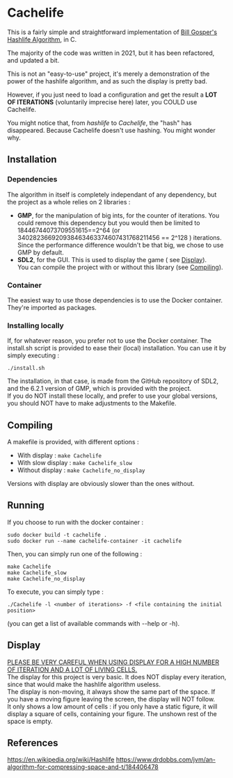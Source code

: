 # Cachelife

This is a fairly simple and straightforward implementation of [Bill Gosper's Hashlife Algorithm](https://en.wikipedia.org/wiki/Hashlife), in C.

The majority of the code was written in 2021, but it has been refactored, and updated a bit.

This is not an "easy-to-use" project, it's merely a demonstration of the power of the hashlife algorithm, and as such the display is pretty bad.

However, if you just need to load a configuration and get the result a **LOT OF ITERATIONS** (voluntarily imprecise here) later, you COULD use Cachelife.

You might notice that, from *hashlife* to *Cachelife*, the "hash" has disappeared. Because Cachelife doesn't use hashing. You might wonder why.

## Installation
### Dependencies
The algorithm in itself is completely independant of any dependency, but the project as a whole relies on 2 libraries : 
 * **GMP**, for the manipulation of big ints, for the counter of iterations. You could remove this dependency but you would then be limited to 18446744073709551615==2^64 (or 340282366920938463463374607431768211456 == 2^128 ) iterations.<br>
 Since the performance difference wouldn't be that big, we chose to use GMP by default.
 * **SDL2**, for the GUI. This is used to display the game ( see [Display](##Display)). <br>
 You can compile the project with or without this library (see [Compiling](##Compiling)).

### Container
The easiest way to use those dependencies is to use the Docker container. They're imported as packages.

### Installing locally
If, for whatever reason, you prefer not to use the Docker container.
The install.sh script is provided to ease their (local) installation. You can use it by simply executing : 
```
./install.sh
```
The installation, in that case, is made from the GitHub repository of SDL2, and the 6.2.1 version of GMP, which is provided with the project.<br>
If you do NOT install these locally, and prefer to use your global versions, you should NOT have to make adjustments to the Makefile.



## Compiling
A makefile is provided, with different options : 
 * With display : ```make Cachelife```  
 * With slow display : ```make Cachelife_slow``` 
 * Without display : ```make Cachelife_no_display```

Versions with display are obviously slower than the ones without. 

## Running
If you choose to run with the docker container : 
```
sudo docker build -t cachelife .
sudo docker run --name cachelife-container -it cachelife
```
Then, you can simply run one of the following : 
```
make Cachelife
make Cachelife_slow
make Cachelife_no_display
```

To execute, you can simply type : 
```
./Cachelife -l <number of iterations> -f <file containing the initial position>
```
(you can get a list of available commands with --help or -h).


## Display
<u>PLEASE BE VERY CAREFUL WHEN USING DISPLAY FOR A HIGH NUMBER OF ITERATION AND A LOT OF LIVING CELLS.</u><br>
The display for this project is very basic.
It does NOT display every iteration, since that would make the hashlife algorithm useless.<br>
The display is non-moving, it always show the same part of the space. 
If you have a moving figure leaving the screen, the display will NOT follow.<br>
It only shows a low amount of cells : if you only have a static figure, it will display a square of cells, containing your figure. The unshown rest of the space is empty.


## References
https://en.wikipedia.org/wiki/Hashlife
https://www.drdobbs.com/jvm/an-algorithm-for-compressing-space-and-t/184406478
